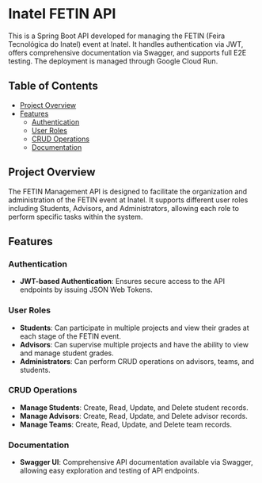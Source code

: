 # Inatel FETIN API

This is a Spring Boot API developed for managing the FETIN (Feira Tecnológica do Inatel) event at Inatel. It handles authentication via JWT, offers comprehensive documentation via Swagger, and supports full E2E testing. The deployment is managed through Google Cloud Run.

## Table of Contents

- [Project Overview](#project-overview)
- [Features](#features)
  - [Authentication](#authentication)
  - [User Roles](#user-roles)
  - [CRUD Operations](#crud-operations)
  - [Documentation](#documentation)

## Project Overview

The FETIN Management API is designed to facilitate the organization and administration of the FETIN event at Inatel. It supports different user roles including Students, Advisors, and Administrators, allowing each role to perform specific tasks within the system.

## Features

### Authentication

- **JWT-based Authentication**: Ensures secure access to the API endpoints by issuing JSON Web Tokens.

### User Roles

- **Students**: Can participate in multiple projects and view their grades at each stage of the FETIN event.
- **Advisors**: Can supervise multiple projects and have the ability to view and manage student grades.
- **Administrators**: Can perform CRUD operations on advisors, teams, and students.

### CRUD Operations

- **Manage Students**: Create, Read, Update, and Delete student records.
- **Manage Advisors**: Create, Read, Update, and Delete advisor records.
- **Manage Teams**: Create, Read, Update, and Delete team records.

### Documentation

- **Swagger UI**: Comprehensive API documentation available via Swagger, allowing easy exploration and testing of API endpoints.
